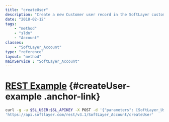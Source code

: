 ```yaml
---
title: "createUser"
description: "Create a new Customer user record in the SoftLayer customer portal. This is a wrapper around the Customer::createObject call, please see the documentation of that API. This wrapper adds the feature of the 'silentlyCreate' option, which bypasses the IBMid invitation email process.  False (the default) goes through the IBMid invitation email process, which creates the IBMid/SoftLayer Single-Sign-On (SSO) user link when the invitation is accepted (meaning the email has been received, opened, and the link(s) inside the email have been clicked to complete the process). True will silently (no email) create the IBMid/SoftLayer user SSO link immediately. Either case will use the value in the template object 'email' field to indicate the IBMid to use. This can be the username or, if unique, the email address of an IBMid.  In the silent case, the IBMid must already exist.  In the non-silent invitation email case, the IBMid can be created during this flow, by specifying an email address to be used to create the IBMid.All the features and restrictions of createObject apply to this API as well.  In addition, note that the 'silentlyCreate' flag is ONLY valid for IBMid-authenticated accounts. "
date: "2018-02-12"
tags:
    - "method"
    - "sldn"
    - "Account"
classes:
    - "SoftLayer_Account"
type: "reference"
layout: "method"
mainService : "SoftLayer_Account"
---
```


# [REST Example](#createUser-example) <a href="/article/rest/"><i class="fas fa-question"></i></a> {#createUser-example .anchor-link} 
```bash
curl -g -u $SL_USER:$SL_APIKEY -X POST -d '{"parameters": [SoftLayer_User_Customer, string, string, boolean]}' \
'https://api.softlayer.com/rest/v3.1/SoftLayer_Account/createUser'
```
